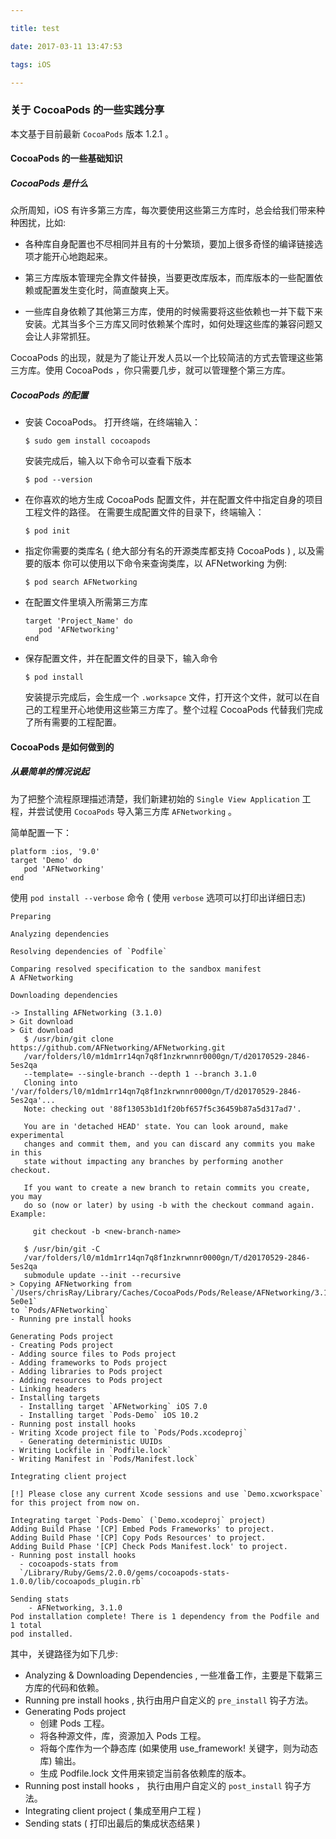 ```yaml
---

title: test

date: 2017-03-11 13:47:53

tags: iOS

---
```






### 关于 CocoaPods 的一些实践分享

本文基于目前最新 `CocoaPods` 版本 1.2.1 。

#### CocoaPods 的一些基础知识

##### CocoaPods 是什么

众所周知，iOS 有许多第三方库，每次要使用这些第三方库时，总会给我们带来种种困扰，比如:

* 各种库自身配置也不尽相同并且有的十分繁琐，要加上很多奇怪的编译链接选项才能开心地跑起来。

* 第三方库版本管理完全靠文件替换，当要更改库版本，而库版本的一些配置依赖或配置发生变化时，简直酸爽上天。

* 一些库自身依赖了其他第三方库，使用的时候需要将这些依赖也一并下载下来安装。尤其当多个三方库又同时依赖某个库时，如何处理这些库的兼容问题又会让人非常抓狂。

CocoaPods 的出现，就是为了能让开发人员以一个比较简洁的方式去管理这些第三方库。使用 CocoaPods ，你只需要几步，就可以管理整个第三方库。

##### CocoaPods 的配置

* 安装 CocoaPods。
  打开终端，在终端输入：
  
  ```shell
  $ sudo gem install cocoapods
  ```
  
  安装完成后，输入以下命令可以查看下版本
  
  ```shell
  $ pod --version
  ```
  
  
* 在你喜欢的地方生成 CocoaPods 配置文件，并在配置文件中指定自身的项目工程文件的路径。
  在需要生成配置文件的目录下，终端输入：

  ```shell
  $ pod init
  ```

* 指定你需要的类库名 ( 绝大部分有名的开源类库都支持 CocoaPods ) , 以及需要的版本
  你可以使用以下命令来查询类库，以 AFNetworking 为例:
  
  ```shell
  $ pod search AFNetworking
  ```
  
* 在配置文件里填入所需第三方库

  ```shell
  target 'Project_Name' do
     pod 'AFNetworking'        
  end
  
  ```

* 保存配置文件，并在配置文件的目录下，输入命令

  ```shell
  $ pod install
  ```
  
  安装提示完成后，会生成一个 `.worksapce` 文件，打开这个文件，就可以在自己的工程里开心地使用这些第三方库了。整个过程 CocoaPods 代替我们完成了所有需要的工程配置。
  
  
#### CocoaPods 是如何做到的

##### 从最简单的情况说起

  为了把整个流程原理描述清楚，我们新建初始的 `Single View Application` 工程，并尝试使用 `CocoaPods` 导入第三方库 `AFNetworking` 。
  
  简单配置一下：
  
  ```shell
  platform :ios, '9.0'
  target 'Demo' do
     pod 'AFNetworking'
  end
  ```
  
  
  使用 `pod install --verbose` 命令 ( 使用 `verbose` 选项可以打印出详细日志)
  
  ```shell
Preparing

Analyzing dependencies

Resolving dependencies of `Podfile`

Comparing resolved specification to the sandbox manifest
  A AFNetworking

Downloading dependencies

-> Installing AFNetworking (3.1.0)
 > Git download
 > Git download
     $ /usr/bin/git clone https://github.com/AFNetworking/AFNetworking.git
     /var/folders/l0/m1dm1rr14qn7q8f1nzkrwnnr0000gn/T/d20170529-2846-5es2qa
     --template= --single-branch --depth 1 --branch 3.1.0
     Cloning into '/var/folders/l0/m1dm1rr14qn7q8f1nzkrwnnr0000gn/T/d20170529-2846-5es2qa'...
     Note: checking out '88f13053b1d1f20bf657f5c36459b87a5d317ad7'.
     
     You are in 'detached HEAD' state. You can look around, make experimental
     changes and commit them, and you can discard any commits you make in this
     state without impacting any branches by performing another checkout.
     
     If you want to create a new branch to retain commits you create, you may
     do so (now or later) by using -b with the checkout command again. Example:
     
       git checkout -b <new-branch-name>
     
     $ /usr/bin/git -C
     /var/folders/l0/m1dm1rr14qn7q8f1nzkrwnnr0000gn/T/d20170529-2846-5es2qa
     submodule update --init --recursive
  > Copying AFNetworking from
  `/Users/chrisRay/Library/Caches/CocoaPods/Pods/Release/AFNetworking/3.1.0-5e0e1`
  to `Pods/AFNetworking`
  - Running pre install hooks

Generating Pods project
  - Creating Pods project
  - Adding source files to Pods project
  - Adding frameworks to Pods project
  - Adding libraries to Pods project
  - Adding resources to Pods project
  - Linking headers
  - Installing targets
    - Installing target `AFNetworking` iOS 7.0
    - Installing target `Pods-Demo` iOS 10.2
  - Running post install hooks
  - Writing Xcode project file to `Pods/Pods.xcodeproj`
    - Generating deterministic UUIDs
  - Writing Lockfile in `Podfile.lock`
  - Writing Manifest in `Pods/Manifest.lock`

Integrating client project

[!] Please close any current Xcode sessions and use `Demo.xcworkspace` for this project from now on.

Integrating target `Pods-Demo` (`Demo.xcodeproj` project)
  Adding Build Phase '[CP] Embed Pods Frameworks' to project.
  Adding Build Phase '[CP] Copy Pods Resources' to project.
  Adding Build Phase '[CP] Check Pods Manifest.lock' to project.
  - Running post install hooks
    - cocoapods-stats from
    `/Library/Ruby/Gems/2.0.0/gems/cocoapods-stats-1.0.0/lib/cocoapods_plugin.rb`

Sending stats
      - AFNetworking, 3.1.0
  Pod installation complete! There is 1 dependency from the Podfile and 1 total
  pod installed.
  ```

其中，关键路径为如下几步:

* Analyzing & Downloading Dependencies , 一些准备工作，主要是下载第三方库的代码和依赖。
* Running pre install hooks , 执行由用户自定义的 `pre_install` 钩子方法。
* Generating Pods project
  * 创建 Pods 工程。
  * 将各种源文件，库，资源加入 Pods 工程。
  * 将每个库作为一个静态库 (如果使用 use_framework! 关键字，则为动态库) 输出。
  * 生成 Podfile.lock 文件用来锁定当前各依赖库的版本。
* Running post install hooks ， 执行由用户自定义的 `post_install` 钩子方法。
* Integrating client project ( 集成至用户工程 )
* Sending stats ( 打印出最后的集成状态结果 )

	

